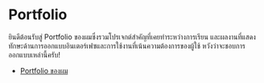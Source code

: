 # Portfolio

ยินดีต้อนรับสู่ Portfolio ของผมซึ่งรวมโปรเจกต์สำคัญที่เคยทำระหว่างการเรียน และผลงานที่แสดงทักษะด้านการออกแบบอินเตอร์เฟซและการใช้งานที่เน้นความต้องการของผู้ใช้ 
หวังว่าจะชอบการออกแบบเหล่านี้ครับ!

- [Portfolio ของผม](https://chic-sprinkles-d26b1a.netlify.app/)
 
